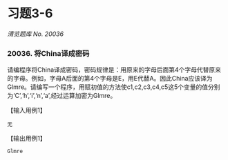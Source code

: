 # 习题3-6

*清览题库 No. 20036*

### 20036. 将China译成密码

请编程序将China译成密码，密码规律是：用原来的字母后面第4个字母代替原来的字母。例如，字母A后面的第4个字母是E，用E代替A。因此China应该译为Glmre。请编写一个程序，用赋初值的方法使c1,c2,c3,c4,c5这5个变量的值分别为‘C’,‘h’,‘i’,‘n’,‘a’,经过运算加密为Glmre。


【输入用例1】
```
无
```

【输出用例1】
```
Glmre
```
